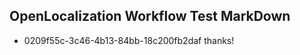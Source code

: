 ## OpenLocalization Workflow Test MarkDown
* 0209f55c-3c46-4b13-84bb-18c200fb2daf thanks!

<!--HONumber=Aug16_HO1-->


